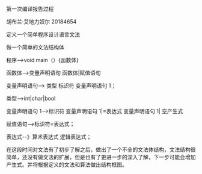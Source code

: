 第一次编译报告过程

胡布兰·艾地力奴尔 20184654

定义一个简单程序设计语言文法

做一个简单的文法结构体

程序-->void main（）{函数体}

函数体-->变量声明语句 函数体|赋值语句

变量声明语句--> 类型 标识符 变量声明语句 1；

类型-->int|char|bool

变量声明语句 1-->标识符 变量声明语句 1|=表达式 变量声明语句 1| 空产生式

赋值语句-->标识符=表达式；

表达式--》算术表达式 逻辑表达式；

在这段时间对文法有了初步了解之后，做出了一个不全的文法体结构，文法结构很简单，还没有做文法的扩展，但是也有了更进一步的深入了解，下一步可能会增加产生式。并将根据定义的文法和算法做出结构框图。

 